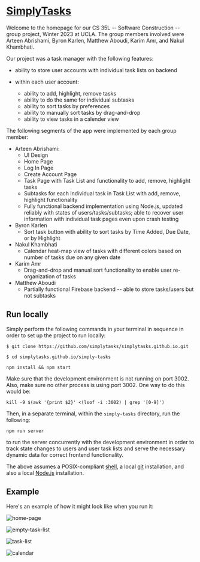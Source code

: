 # [SimplyTasks](https://github.com/simplytasks/simplytasks)

Welcome to the homepage for our CS 35L -- Software Construction -- group project, Winter 2023 at UCLA. The group members involved were Arteen Abrishami, Byron Karlen, Matthew Aboudi, Karim Amr, and Nakul Khambhati. 

Our project was a task manager with the following features:
 - ability to store user accounts with individual task lists on backend
 
 - within each user account:
   - ability to add, highlight, remove tasks
   - ability to do the same for individual subtasks
   - ability to sort tasks by preferences
   - ability to manually sort tasks by drag-and-drop
   - ability to view tasks in a calender view
 
 The following segments of the app were implemented by each group member:
 
  - Arteen Abrishami: 
    - UI Design
    - Home Page
    - Log In Page
    - Create Account Page
    - Task Page with Task List and functionality to add, remove, highlight tasks
    - Subtasks for each individual task in Task List with add, remove, highlight functionality
    - Fully functional backend implementation using Node.js, updated reliably with states of users/tasks/subtasks; able to recover user information with individual task pages even upon crash testing
  - Byron Karlen
    - Sort task button with ability to sort tasks by Time Added, Due Date, or by Highlight
  - Nakul Khambhati
    - Calendar heat-map view of tasks with different colors based on number of tasks due on any given date
  - Karim Amr
    - Drag-and-drop and manual sort functionality to enable user re-organization of tasks
  - Matthew Aboudi
    - Partially functional Firebase backend -- able to store tasks/users but not subtasks
  
  ## Run locally
  
  Simply perform the following commands in your terminal in sequence in order to set up the project to run locally:
  
  ```
 $ git clone https://github.com/simplytasks/simplytasks.github.io.git
  ````
  
  ```
  $ cd simplytasks.github.io/simply-tasks
  ```
  
  ```
  npm install && npm start
  ```
  Make sure that the development environment is not running on port 3002. Also, make sure no other process is using port 3002. One way to do this would be:
  ```
  kill -9 $(awk '{print $2}' <(lsof -i :3002) | grep '[0-9]')
  ```
  Then, in a separate terminal, within the `simply-tasks` directory, run the following:
  ```
  npm run server
  ```
  to run the server concurrently with the development environment in order to track state changes to users and user task lists and serve the necessary dynamic data for correct frontend functionality.
  
  The above assumes a POSIX-compliant [shell](https://pubs.opengroup.org/onlinepubs/9699919799/utilities/V3_chap02.html#tag_18), a local [git](https://git-scm.com/book/en/v2/Getting-Started-Installing-Git) installation, and also a local [Node.js](https://nodejs.org/en/) installation.

## Example

Here's an example of how it might look like when you run it:

![home-page](imgs/home-page.png)

![empty-task-list](imgs/empty-task-list.png)

![task-list](imgs/task-list.png)

![calendar](imgs/calendar.png)
